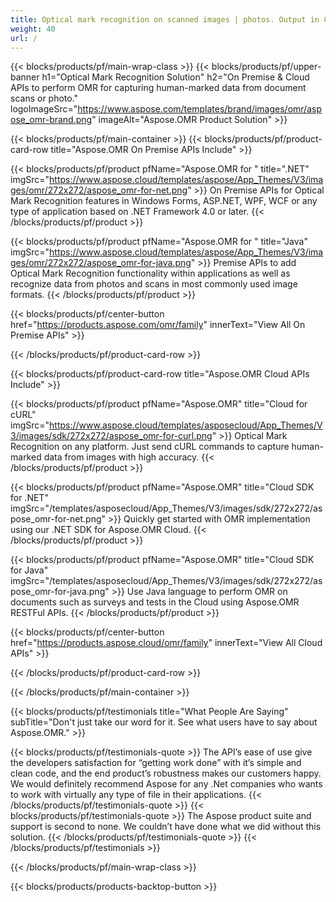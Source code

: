 ```yaml
---
title: Optical mark recognition on scanned images | photos. Output in CSV 
weight: 40
url: /
---
```


{{< blocks/products/pf/main-wrap-class >}}
{{< blocks/products/pf/upper-banner h1="Optical Mark Recognition Solution" h2="On Premise & Cloud APIs to perform OMR for capturing human-marked data from document scans or photo." logoImageSrc="https://www.aspose.com/templates/brand/images/omr/aspose_omr-brand.png" imageAlt="Aspose.OMR Product Solution" >}}

{{< blocks/products/pf/main-container >}}
{{< blocks/products/pf/product-card-row title="Aspose.OMR On Premise APIs Include" >}}

{{< blocks/products/pf/product pfName="Aspose.OMR for " title=".NET" imgSrc="https://www.aspose.cloud/templates/aspose/App_Themes/V3/images/omr/272x272/aspose_omr-for-net.png" >}}
On Premise APIs for Optical Mark Recognition features in Windows Forms, ASP.NET, WPF, WCF or any type of application based on .NET Framework 4.0 or later.
{{< /blocks/products/pf/product >}}

{{< blocks/products/pf/product pfName="Aspose.OMR for " title="Java" imgSrc="https://www.aspose.cloud/templates/aspose/App_Themes/V3/images/omr/272x272/aspose_omr-for-java.png" >}}
Premise APIs to add Optical Mark Recognition functionality within applications as well as recognize data from photos and scans in most commonly used image formats.
{{< /blocks/products/pf/product >}}

{{< blocks/products/pf/center-button href="https://products.aspose.com/omr/family" innerText="View All On Premise APIs" >}}

{{< /blocks/products/pf/product-card-row >}}

{{< blocks/products/pf/product-card-row title="Aspose.OMR Cloud APIs Include" >}}

{{< blocks/products/pf/product pfName="Aspose.OMR" title="Cloud for cURL" imgSrc="https://www.aspose.cloud/templates/asposecloud/App_Themes/V3/images/sdk/272x272/aspose_omr-for-curl.png" >}}
Optical Mark Recognition on any platform. Just send cURL commands to capture human-marked data from images with high accuracy.
{{< /blocks/products/pf/product >}}

{{< blocks/products/pf/product pfName="Aspose.OMR" title="Cloud SDK for .NET" imgSrc="/templates/asposecloud/App_Themes/V3/images/sdk/272x272/aspose_omr-for-net.png" >}}
Quickly get started with OMR implementation using our .NET SDK for Aspose.OMR Cloud.
{{< /blocks/products/pf/product >}}

{{< blocks/products/pf/product pfName="Aspose.OMR" title="Cloud SDK for Java" imgSrc="/templates/asposecloud/App_Themes/V3/images/sdk/272x272/aspose_omr-for-java.png" >}}
Use Java language to perform OMR on documents such as surveys and tests in the Cloud using Aspose.OMR RESTFul APIs.
{{< /blocks/products/pf/product >}}

{{< blocks/products/pf/center-button href="https://products.aspose.cloud/omr/family" innerText="View All Cloud APIs" >}}

{{< /blocks/products/pf/product-card-row >}}

{{< /blocks/products/pf/main-container >}}

{{< blocks/products/pf/testimonials title="What People Are Saying" subTitle="Don't just take our word for it. See what users have to say about Aspose.OMR." >}}

{{< blocks/products/pf/testimonials-quote >}}
The API’s ease of use give the developers satisfaction for “getting work done” with it’s simple and clean code, and the end product’s robustness makes our customers happy. We would definitely recommend Aspose for any .Net companies who wants to work with virtually any type of file in their applications.
{{< /blocks/products/pf/testimonials-quote >}}
{{< blocks/products/pf/testimonials-quote >}}
The Aspose product suite and support is second to none. We couldn’t have done what we did without this solution.
{{< /blocks/products/pf/testimonials-quote >}}
{{< /blocks/products/pf/testimonials >}}

{{< /blocks/products/pf/main-wrap-class >}}

{{< blocks/products/products-backtop-button >}}